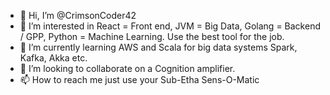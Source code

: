 - 👋 Hi, I’m @CrimsonCoder42
- 👀 I’m interested in React = Front end, JVM = Big Data, Golang = Backend / GPP, Python = Machine Learning. Use the best tool for the job. 
- 🌱 I’m currently learning AWS and Scala for big data systems Spark, Kafka, Akka etc. 
- 💞️ I’m looking to collaborate on a Cognition amplifier.  
- 📫 How to reach me just use your Sub-Etha Sens-O-Matic

<!---
CrimsonCoder42/CrimsonCoder42 is a ✨ special ✨ repository because its `README.md` (this file) appears on your GitHub profile.
You can click the Preview link to take a look at your changes.
--->
